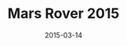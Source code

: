 ---
layout: project_post
title: "Mars Rover 2015"
date: 2015-03-14
thumbnail_image: /data/images/placeholder.jpg
---